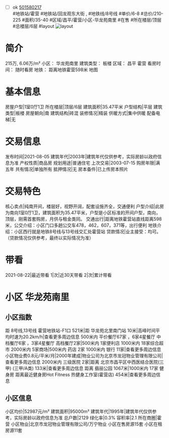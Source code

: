 - [ ] ok [501580217](https://bj.5i5j.com/ershoufang/501580217.html)  
 #地铁站/霍营 #地铁站/回龙观东大街 ,  #地铁线/8号线
#单价/6-8 #总价/210-225 #面积/35-40   #区域/昌平/霍营/小区-华龙苑南里 #在售 #所在楼层/顶层 #总楼层/6层 #layout 
![layout](http://image2a.5i5j.com/bdir/layout/467793.jpg_P5.jpg) 
# 简介 
 215万,  6.06万/m² 
小区： 华龙苑南里
建筑类型： 板楼
区域： 昌平 霍营
看房时间： 随时看房
地铁： 距离地铁霍营598米 地图
# 基本信息 
 房屋户型|1室0厅1卫
所在楼层|顶层/6层
建筑面积|35.47平米
户型结构|平层
建筑类型|板楼
房屋朝向|南
建筑结构|砖混
装修情况|精装
供暖方式|集中供暖
配备电梯|无
# 交易信息 
 发布时间|2021-08-05
建筑年代|2003年|建筑年代仅供参考，实际房龄以政府信息为准
产权性质|商品房
规划用途|普通住宅
上次交易|2003-07-15
购房年限|满五年
共有情况|单独所有
抵押情况|无
房本备件|已上传房本照片
# 交易特色 
 核心卖点|纯南开间，楼层好，视野开阔，配套设施齐全，交通便利
户型介绍|此房为南向1室0厅1卫，建筑面积为35.47平米，户型是小区标准的开间户型，南向，顶层，刚需首套购房，月供与租金类同。
交通出行|距离地铁霍营站直线距离598米，公交介绍：小区门口多趟公交车478，462，607，371等，出行便利 地铁介绍：小区西行就是地铁8号线与13号线交汇处霍营站
贷款情况|业主接受：均可。（贷款情况仅供参考，最终以实际情况为准）
# 带看 
 2021-08-22|最近带看	 1|次|近30天带看	 2|次|累计带看
# 小区 华龙苑南里
## 小区指数 
 距 8号线,13号线 霍营地铁站-F1口 521米|距 华龙苑北里南门站 10米|高峰时间平均时速为20.2km/h|查看更多周边信息
500米内 平价餐厅67家 ，6家4星餐厅
中档餐厅6家 ，3家4星餐厅
高档餐厅2家|500米内 1家便利店
1000米内 18家综合超市
2000米内 5家商场|500米内 药店 2家
1000米内 银行 11家|查看更多周边信息
小区物业费0.8元/平米/月|2000年建成|物业公司为北京市龙冠物业管理有限公司|查看更多周边信息
2000米内 三级医院 2家|距离 北京市昌平区中西医结合医院(三甲) (三甲/A类) 133米|查看更多周边信息
距离 翡丽公园 1067米|1000米内 17家 健身房
距离最近健身房Hot Fitness 热健身工作室(霍营店) 454米|查看更多周边信息
## 小区信息 
 小区均价|52987元/m²
建筑面积|95000m²
建筑年代|1995年|建筑年代仅供参考，实际房龄以政府信息为准
总户数|2129
绿化率|0.3%
容积率|2.1
所在商圈|霍营
小区物业|北京市龙冠物业管理有限公司/万宁物业
小区在售房源15套
小区在租房源11套
